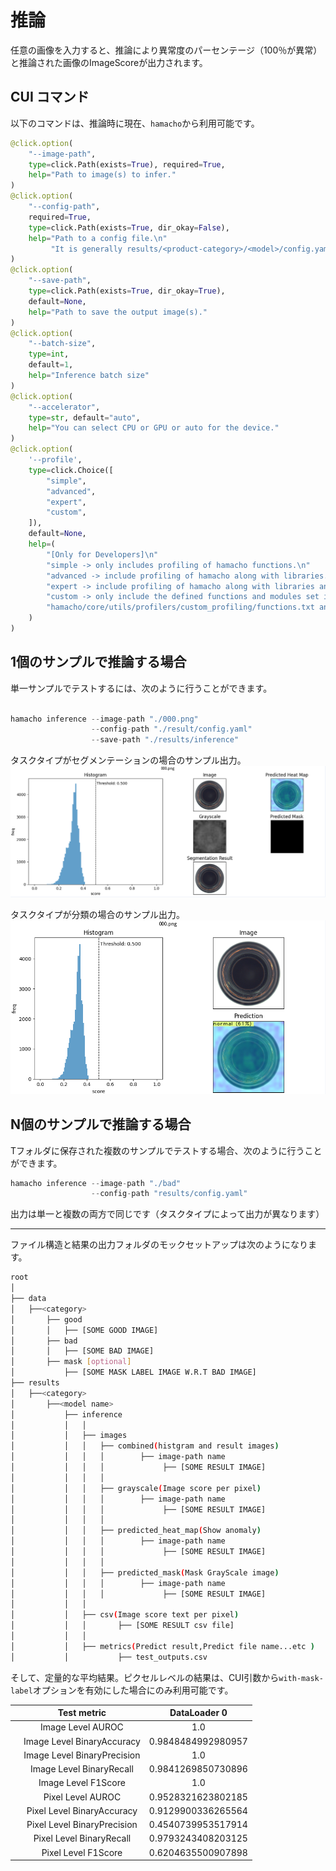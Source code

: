# 推論 

任意の画像を入力すると、推論により異常度のパーセンテージ（100％が異常）と推論された画像のImageScoreが出力されます。

## CUI コマンド

以下のコマンドは、推論時に現在、`hamacho`から利用可能です。


```python
@click.option(
    "--image-path", 
    type=click.Path(exists=True), required=True, 
    help="Path to image(s) to infer."
)
@click.option(
    "--config-path",
    required=True,
    type=click.Path(exists=True, dir_okay=False),
    help="Path to a config file.\n"
         "It is generally results/<product-category>/<model>/config.yaml"
)
@click.option(
    "--save-path",
    type=click.Path(exists=True, dir_okay=True),
    default=None,
    help="Path to save the output image(s)."
)
@click.option(
    "--batch-size",
    type=int,
    default=1,
    help="Inference batch size"
)
@click.option(
    "--accelerator", 
    type=str, default="auto", 
    help="You can select CPU or GPU or auto for the device."
)
@click.option(
    '--profile',
    type=click.Choice([
        "simple",
        "advanced",
        "expert",
        "custom",
    ]),
    default=None,
    help=(
        "[Only for Developers]\n"
        "simple -> only includes profiling of hamacho functions.\n"
        "advanced -> include profiling of hamacho along with libraries.\n"
        "expert -> include profiling of hamacho along with libraries and built-in functions.\n"
        "custom -> only include the defined functions and modules set in\n"
        "hamacho/core/utils/profilers/custom_profiling/functions.txt and modules.txt"
    )
)
```

## 1個のサンプルで推論する場合 

単一サンプルでテストするには、次のように行うことができます。

```python

hamacho inference --image-path "./000.png"
                  --config-path "./result/config.yaml" 
                  --save-path "./results/inference"
```
タスクタイプがセグメンテーションの場合のサンプル出力。
![with_mask](./assets/single_seg.png)

タスクタイプが分類の場合のサンプル出力。
![with_mask](./assets/single_cls.png)

## N個のサンプルで推論する場合

Tフォルダに保存された複数のサンプルでテストする場合、次のように行うことができます。

```python
hamacho inference --image-path "./bad" 
                  --config-path "results/config.yaml"
```

出力は単一と複数の両方で同じです（タスクタイプによって出力が異なります）

---


ファイル構造と結果の出力フォルダのモックセットアップは次のようになります。


```bash
root
│ 
├── data
│   ├──<category>
│       ├── good
│       │   ├── [SOME GOOD IMAGE]
│       ├── bad
│       │   ├── [SOME BAD IMAGE]
│       ├── mask [optional]
│           ├── [SOME MASK LABEL IMAGE W.R.T BAD IMAGE]
├── results
│   ├──<category>
│       ├──<model name>
│           ├── inference
│           │   │
│           │   ├── images
│           │   │   ├── combined(histgram and result images)
│           │   │   │        ├── image-path name
│           │   │   │             ├── [SOME RESULT IMAGE]
│           │   │   │   
│           │   │   ├── grayscale(Image score per pixel)
│           │   │   │        ├── image-path name
│           │   │   │             ├── [SOME RESULT IMAGE]
│           │   │   │   
│           │   │   ├── predicted_heat_map(Show anomaly)
│           │   │   │        ├── image-path name
│           │   │   │             ├── [SOME RESULT IMAGE]
│           │   │   │   
│           │   │   ├── predicted_mask(Mask GrayScale image)
│           │   │   │        ├── image-path name
│           │   │   │             ├── [SOME RESULT IMAGE]
│           │   │       
│           │   ├── csv(Image score text per pixel)
│           │   │       ├── [SOME RESULT csv file]
│           │   │
│           │   ├── metrics(Predict result,Predict file name...etc )
│           │           ├── test_outputs.csv
```

そして、定量的な平均結果。ピクセルレベルの結果は、CUI引数から`with-mask-label`オプションを有効にした場合にのみ利用可能です。 

|     |  Test metric  | DataLoader 0       |
| --- | :-----------: | :------------------: |
||     Image Level AUROC       |          1.0|
||Image Level BinaryAccuracy   |  0.9848484992980957|
||Image Level BinaryPrecision  |          1.0|
|| Image Level BinaryRecall    |  0.9841269850730896|
||    Image Level F1Score      |          1.0|
||     Pixel Level AUROC       |  0.9528321623802185|
||Pixel Level BinaryAccuracy   |  0.9129900336265564|
||Pixel Level BinaryPrecision  |  0.4540739953517914|
|| Pixel Level BinaryRecall    |  0.9793243408203125|
||    Pixel Level F1Score      |  0.6204635500907898|